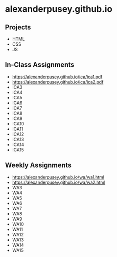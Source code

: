 # alexanderpusey.github.io

## Projects

- HTML
- CSS
- JS

## In-Class Assignments

- https://alexanderpusey.github.io/ica/ica1.pdf
- https://alexanderpusey.github.io/ica/ica2.pdf
- ICA3
- ICA4
- ICA5
- ICA6
- ICA7
- ICA8
- ICA9
- ICA10
- ICA11
- ICA12
- ICA13
- ICA14
- ICA15

## Weekly Assignments

- https://alexanderpusey.github.io/wa/wa1.html
- https://alexanderpusey.github.io/wa/wa2.html
- WA3
- WA4
- WA5
- WA6
- WA7
- WA8
- WA9
- WA10
- WA11
- WA12
- WA13
- WA14
- WA15